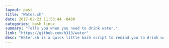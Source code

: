 ```yaml
---
layout: post
title: "Water.sh"
date: 2017-02-23 11:53:44 -0400
categories: bash linux
summary: "Tells you when you need to drink water."
link: "https://github.com/h313/water"
desc: "Water.sh is a quick little bash script to remind you to drink water every 2 hours."
---
```

